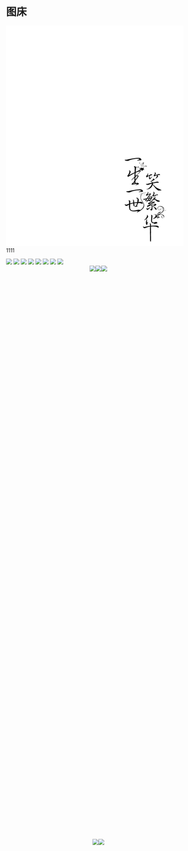 # 图床
![alt text](assets/image/busy-copy.png)
1111
<div class="img-box">
  <img style="width: 18vw" src="https://storycodesun.github.io/image/assets/image/scenery-copy.png">
  <img style="width: 18vw" src="https://storycodesun.github.io/image/assets/image/busy-copy.png">
  <img style="width: 18vw" src="https://storycodesun.github.io/image/assets/image/menu-copy.png">
  <img style="width: 18vw" src="https://storycodesun.github.io/image/assets/image/busy.png">
  <img style="width: 18vw" src="https://storycodesun.github.io/image/assets/image/menu_crane.png">
  <img style="width: 18vw" src="https://storycodesun.github.io/image/assets/image/scenery.png">
  <img style="width: 18vw" src="https://storycodesun.github.io/image/assets/image/terminal_crane.png">
  <img style="width: 18vw" src="https://storycodesun.github.io/image/assets/image/terminal-copy.png">
</div>
<div style="display: flex; justify-content: center;">
  <img style="height: 39vh;" src="https://storycodesun.github.io/image/assets/image/car.gif">
  <img style="height: 39vh;" src="https://storycodesun.github.io/image/assets/image/giphy.gif">
  <img style="height: 39vh;" src="https://storycodesun.github.io/image/assets/image/jackson.gif">
</div>
<div style="display: flex; justify-content: center;">
  <img style="height: 49vw;" src="https://storycodesun.github.io/image/assets/image/avatar.png">
  <img style="height: 49vw;" src="https://storycodesun.github.io/image/assets/image/whale.gif">
</div>